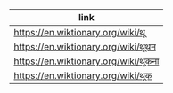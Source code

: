 |link|
|----|
|https://en.wiktionary.org/wiki/थू|
|https://en.wiktionary.org/wiki/थूथन|
|https://en.wiktionary.org/wiki/थूकना|
|https://en.wiktionary.org/wiki/थूक|
